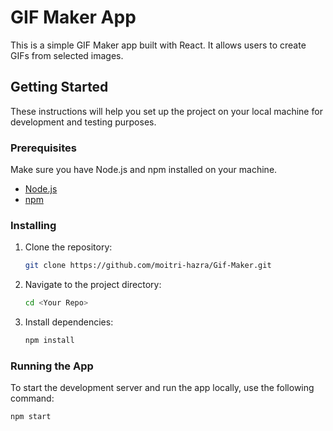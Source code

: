 # GIF Maker App

This is a simple GIF Maker app built with React. It allows users to create GIFs from selected images.

## Getting Started

These instructions will help you set up the project on your local machine for development and testing purposes.

### Prerequisites

Make sure you have Node.js and npm installed on your machine.

- [Node.js](https://nodejs.org/)
- [npm](https://www.npmjs.com/)

### Installing

1. Clone the repository:

    ```bash
    git clone https://github.com/moitri-hazra/Gif-Maker.git
    ```

2. Navigate to the project directory:

    ```bash
    cd <Your Repo> 
    ```

3. Install dependencies:

    ```bash
    npm install
    ```

### Running the App

To start the development server and run the app locally, use the following command:

```bash
npm start


